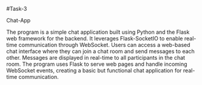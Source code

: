 #Task-3

Chat-App

The program is a simple chat application built using Python and the Flask web framework for the backend. 
It leverages Flask-SocketIO to enable real-time communication through WebSocket. 
Users can access a web-based chat interface where they can join a chat room and send messages to each other. 
Messages are displayed in real-time to all participants in the chat room. 
The program uses Flask to serve web pages and handle incoming WebSocket events, creating a basic but functional chat application for real-time communication.
